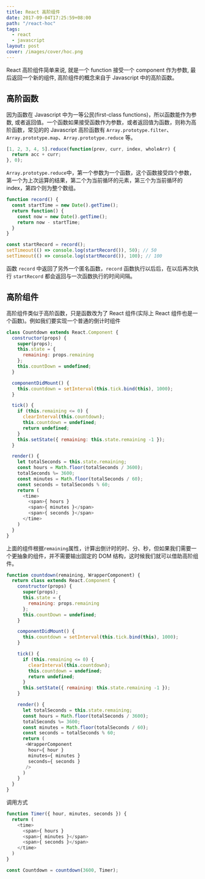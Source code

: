 ```yaml
---
title: React 高阶组件
date: 2017-09-04T17:25:59+08:00
path: "/react-hoc"
tags:
  - react
  - javascript
layout: post
cover: /images/cover/hoc.png
---
```


React 高阶组件简单来说, 就是一个 function 接受一个 component 作为参数, 最后返回一个新的组件, 高阶组件的概念来自于 Javascript 中的高阶函数。<!--more-->

## 高阶函数

因为函数在 Javascript 中为一等公民(first-class functions)，所以函数能作为参数, 或者返回值。一个函数如果接受函数作为参数，或者返回值为函数，则称为高阶函数，常见的的 Javascript 高阶函数有 `Array.prototype.filter`、`Array.prototype.map`、`Array.prototype.reduce` 等。

```javascript
[1, 2, 3, 4, 5].reduce(function(prev, curr, index, wholeArr) {
  return acc + curr;
}, 0);
```

`Array.prototype.reduce`中，第一个参数为一个函数，这个函数接受四个参数，第一个为上次运算的结果，第二个为当前循环的元素，第三个为当前循环的 index，第四个则为整个数组。

```javascript
function record() {
  const startTime = new Date().getTime();
  return function() {
    const now = new Date().getTime();
    return now - startTime;
  }
}

const startRecord = record();
setTimeout(() => console.log(startRecord()), 50); // 50
setTimeout(() => console.log(startRecord()), 100); // 100
```

函数 `record` 中返回了另外一个匿名函数，`record` 函数执行以后后，在以后再次执行 `startRecord` 都会返回与一次函数执行的时间间隔。

## 高阶组件

高阶组件类似于高阶函数，只是函数改为了 React 组件(实际上 React 组件也是一个函数)。例如我们要实现一个普通的倒计时组件

```javascript
class Countdown extends React.Component {
  constructor(props) {
    super(props);
    this.state = {
      remaining: props.remaining
    };
    this.countDown = undefined;
  }

  componentDidMount() {
    this.countdown = setInterval(this.tick.bind(this), 1000);
  }

  tick() {
    if (this.remaining <= 0) {
      clearInterval(this.countdown);
      this.countdown = undefined;
      return undefined;
    }
    this.setState({ remaining: this.state.remaining -1 });
  }

  render() {
    let totalSeconds = this.state.remaining;
    const hours = Math.floor(totalSeconds / 3600);
    totalSeconds %= 3600;
    const minutes = Math.floor(totalSeconds / 60);
    const seconds = totalSeconds % 60;
    return (
      <time>
        <span>{ hours }
        <span>{ minutes }</span>
        <span>{ seconds }</span>
      </time>
    )
  }
}
```

上面的组件根据`remaining`属性，计算出倒计时的时、分、秒，但如果我们需要一个更抽象的组件，并不需要输出固定的 DOM 结构，这时候我们就可以借助高阶组件。

```javascript
function countdown(remaining, WrapperComponent) {
  return class extends React.Component {
    constructor(props) {
      super(props);
      this.state = {
        remaining: props.remaining
      };
      this.countDown = undefined;
    }

    componentDidMount() {
      this.countdown = setInterval(this.tick.bind(this), 1000);
    }

    tick() {
      if (this.remaining <= 0) {
        clearInterval(this.countdown);
        this.countdown = undefined;
        return undefined;
      }
      this.setState({ remaining: this.state.remaining -1 });
    }

    render() {
      let totalSeconds = this.state.remaining;
      const hours = Math.floor(totalSeconds / 3600);
      totalSeconds %= 3600;
      const minutes = Math.floor(totalSeconds / 60);
      const seconds = totalSeconds % 60;
      return (
       <WrapperComponent
        hour={ hour }
        minutes={ minutes }
        seconds={ seconds }
       />
      )
    }
  }
}
```

调用方式

```javascript
function Timer({ hour, minutes, seconds }) {
  return (
    <time>
      <span>{ hours }
      <span>{ minutes }</span>
      <span>{ seconds }</span>
    </time>
  )
}

const Countdown = countdown(3600, Timer);
```